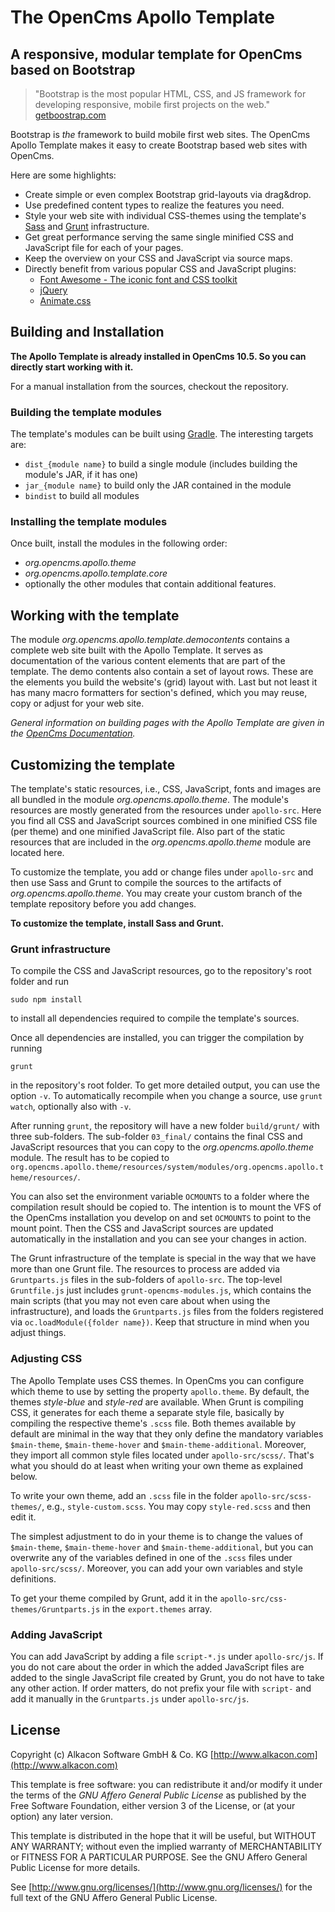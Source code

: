 # The OpenCms Apollo Template #

## A responsive, modular template for OpenCms based on Bootstrap ##

> "Bootstrap is the most popular HTML, CSS, and JS framework for developing responsive, mobile first projects on the web."
> [getboostrap.com](http://getbootstrap.com)

Bootstrap is *the* framework to build mobile first web sites.
The OpenCms Apollo Template makes it easy to create Bootstrap based web sites with OpenCms.

Here are some highlights: 

 * Create simple or even complex Bootstrap grid-layouts via drag&drop.
 * Use predefined content types to realize the features you need.
 * Style your web site with individual CSS-themes using the template's [Sass](http://sass-lang.com) and [Grunt](http://gruntjs.com) infrastructure.
 * Get great performance serving the same single minified CSS and JavaScript file for each of your pages.
 * Keep the overview on your CSS and JavaScript via source maps.
 * Directly benefit from various popular CSS and JavaScript plugins:
 	* [Font Awesome - The iconic font and CSS toolkit](http://fontawesome.io)
 	* [jQuery](https://jquery.com)
 	* [Animate.css](https://daneden.github.io/animate.css/)
 	
## Building and Installation ##

**The Apollo Template is already installed in OpenCms 10.5. So you can directly start working with it.**

For a manual installation from the sources, checkout the repository.

### Building the template modules ###

The template's modules can be built using [Gradle](https://gradle.org). The interesting targets are:
* `dist_{module name}` to build a single module (includes building the module's JAR, if it has one)
* `jar_{module name}` to build only the JAR contained in the module
* `bindist` to build all modules

### Installing the template modules ###

Once built, install the modules in the following order:
* *org.opencms.apollo.theme*
* *org.opencms.apollo.template.core*
* optionally the other modules that contain additional features.

## Working with the template ##

The module *org.opencms.apollo.template.democontents* contains a complete web site built with the Apollo Template. It serves as documentation of the various content elements that are part of the template.
The demo contents also contain a set of layout rows. These are the elements you build the website's (grid) layout with. Last but not least it has many macro formatters for section's defined, which you may reuse, copy or adjust for your web site.

*General information on building pages with the Apollo Template are given in the [OpenCms Documentation](http://documentation.opencms.org/opencms-documentation/additional-documentation/the-apollo-template/).*

## Customizing the template ##

The template's static resources, i.e., CSS, JavaScript, fonts and images are all bundled in the module *org.opencms.apollo.theme*. The module's resources are mostly generated from the resources under `apollo-src`. Here you find all CSS and JavaScript sources combined in one minified CSS file (per theme) and one minified JavaScript file. Also part of the static resources that are included in the *org.opencms.apollo.theme* module are located here.

To customize the template, you add or change files under `apollo-src` and then use Sass and Grunt to compile the sources to the artifacts of *org.opencms.apollo.theme*. You may create your custom branch of the template repository before you add changes.

**To customize the template, install Sass and Grunt.**

### Grunt infrastructure ###

To compile the CSS and JavaScript resources, go to the repository's root folder and run

```shell
sudo npm install
```
to install all dependencies required to compile the template's sources.

Once all dependencies are installed, you can trigger the compilation by running

```shell
grunt
```
in the repository's root folder. To get more detailed output, you can use the option `-v`. To automatically recompile when you change a source, use `grunt watch`, optionally also with `-v`.

After running `grunt`, the repository will have a new folder `build/grunt/` with three sub-folders. The sub-folder `03_final/` contains the final CSS and JavaScript resources that you can copy to the *org.opencms.apollo.theme* module. The result has to be copied to `org.opencms.apollo.theme/resources/system/modules/org.opencms.apollo.theme/resources/`.

You can also set the environment variable `OCMOUNTS` to a folder where the compilation result should be copied to. The intention is to mount the VFS of the OpenCms installation you develop on and set `OCMOUNTS` to point to the mount point. Then the CSS and JavaScript sources are updated automatically in the installation and you can see your changes in action. 

The Grunt infrastructure of the template is special in the way that we have more than one Grunt file. The resources to process are added via `Gruntparts.js` files in the sub-folders of `apollo-src`. The top-level `Gruntfile.js` just includes `grunt-opencms-modules.js`, which contains the main scripts (that you may not even care about when using the infrastructure), and loads the `Gruntparts.js` files from the folders registered via `oc.loadModule({folder name})`. Keep that structure in mind when you adjust things.

### Adjusting CSS ###

The Apollo Template uses CSS themes. In OpenCms you can configure which theme to use by setting the property `apollo.theme`. By default, the themes *style-blue* and *style-red* are available. When Grunt is compiling CSS, it generates for each theme a separate style file, basically by compiling the respective theme's `.scss` file.
Both themes available by default are minimal in the way that they only define the mandatory variables `$main-theme`, `$main-theme-hover` and `$main-theme-additional`. Moreover, they import all common style files located under `apollo-src/scss/`. That's what you should do at least when writing your own theme as explained below.
 
To write your own theme, add an `.scss` file in the folder `apollo-src/scss-themes/`, e.g., `style-custom.scss`. You may copy `style-red.scss` and then edit it.

The simplest adjustment to do in your theme is to change the values of `$main-theme`, `$main-theme-hover` and `$main-theme-additional`, but you can overwrite any of the variables defined in one of the `.scss` files under `apollo-src/scss/`. Moreover, you can add your own variables and style definitions.

To get your theme compiled by Grunt, add it in the `apollo-src/css-themes/Gruntparts.js` in the `export.themes` array.

### Adding JavaScript ###

You can add JavaScript by adding a file `script-*.js` under `apollo-src/js`. If you do not care about the order in which the added JavaScript files are added to the single JavaScript file created by Grunt, you do not have to take any other action. If order matters, do not prefix your file with `script-` and add it manually in the `Gruntparts.js` under `apollo-src/js`.

## License ##

Copyright (c) Alkacon Software GmbH & Co. KG [http://www.alkacon.com](http://www.alkacon.com)

This template is free software: you can redistribute it and/or modify
it under the terms of the *GNU Affero General Public License* as
published by the Free Software Foundation, either version 3 of the
License, or (at your option) any later version.

This template is distributed in the hope that it will be useful,
but WITHOUT ANY WARRANTY; without even the implied warranty of
MERCHANTABILITY or FITNESS FOR A PARTICULAR PURPOSE.  See the
GNU Affero General Public License for more details.

See [http://www.gnu.org/licenses/](http://www.gnu.org/licenses/) for the
full text of the GNU Affero General Public License.


